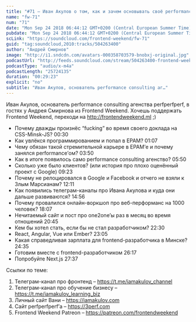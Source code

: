 ```yaml
---
title: "#71 – Иван Акулов о том, как и зачем основывать своё performance consulting агентство в 20 лет"
name: "fw-71"
num: "71"
date: "Mon Sep 24 2018 06:44:12 GMT+0200 (Central European Summer Time)"
pubdate: "Mon Sep 24 2018 06:44:12 GMT+0200 (Central European Summer Time)"
scLink: "https://soundcloud.com/frontend-weekend/fw-71"
guid: "tag:soundcloud,2010:tracks/504263400"
author: "Андрей Смирнов"
image: "http://i1.sndcdn.com/avatars-000358703579-bnobxj-original.jpg"
podcastUrl: "http://feeds.soundcloud.com/stream/504263400-frontend-weekend-fw-71.m4a"
podcastType: "audio/x-m4a"
podcastLength: "25724135"
duration: "00:29:23"
explicit: "no"
subtitle: "Иван Акулов, основатель performance consulting аг…"
---
```

Иван Акулов, основатель performance consulting агенства perfperfperf, в гостях у Андрея Смирнова из Frontend Weekend. Хочешь поддержать Frontend Weekend, переходи на http://frontendweekend.ml ;)

- Почему дважды произнёс “fucking” во время своего доклада на CSS-Minsk-JS? 00:30
- Как увлёкся программированием и попал в EPAM? 01:07
- Чему обязан такой стремительной карьере в EPAM’е и почему занялся performance’ом? 03:50
- Как в итоге появилось само performance consulting агенство? 05:50
- Сколько уже было клиентов? (или история про плохо оценённый проект с Google) 09:23
- Почему не релоцировался в Google и Facebook и отчего не взяли к Злым Марсианам? 12:11
- Как появились телеграм-каналы про Ивана Акулова и куда они дальше развиваются? 14:56
- Почему провалился онлайн-воркшоп про веб-перформанс на 1000 человек? 18:07
- Нечитаемый сайт и пост про one2one’ы раз в месяц во время отношений 20:45
- Кем бы хотел стать, если бы не стал разработчиком? 22:30
- React, Angular, Vue или Ember? 23:05
- Какая справедливая зарплата для frontend-разработчика в Минске? 24:35
- Готовим вместе с frontend-разработчиком 26:17
- Попробуйте Next.js 27:37

Ссылки по теме:
1) Телеграм-канал про фронтенд – https://t.me/iamakulov_channel
2) Телеграм-канал про обучение бизнесу – https://t.me/iamakulov_learning_biz 
3) Личный сайт Вани – https://iamakulov.com 
4) Сайт perfperfperf’а – https://3perf.com 
5) Frontend Weekend Patreon – https://patreon.com/frontendweekend